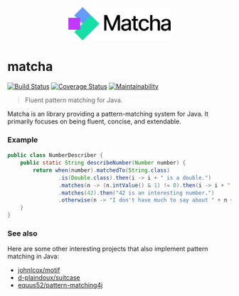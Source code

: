 <p align="center">
<img height="75px" alt="Matcha" src="./assets/matcha.png">
</p>

# matcha

[![Build Status](https://travis-ci.com/dhsavell/matcha.svg?branch=master)](https://travis-ci.com/dhsavell/matcha)
[![Coverage Status](https://coveralls.io/repos/github/dhsavell/matcha/badge.svg?branch=master)](https://coveralls.io/github/dhsavell/matcha?branch=master)
[![Maintainability](https://api.codeclimate.com/v1/badges/21f08368aa0fcb290cef/maintainability)](https://codeclimate.com/github/dhsavell/matcha/maintainability)

> Fluent pattern matching for Java.

Matcha is an library providing a pattern-matching system for Java. It primarily
focuses on being fluent, concise, and extendable.

### Example

```java
public class NumberDescriber {
    public static String describeNumber(Number number) {
        return when(number).matchedTo(String.class)
                .is(Double.class).then(i -> i + " is a double.")
                .matches(n -> (n.intValue() & 1) != 0).then(i -> i + " is odd.")
                .matches(42).then("42 is an interesting number.")
                .otherwise(n -> "I don't have much to say about " + n + ".");
    }
}
```

### See also

Here are some other interesting projects that also implement pattern matching
in Java:

 - [johnlcox/motif](https://github.com/johnlcox/motif)
 - [d-plaindoux/suitcase](https://github.com/d-plaindoux/suitcase)
 - [equus52/pattern-matching4j](https://github.com/equus52/pattern-matching4j)
